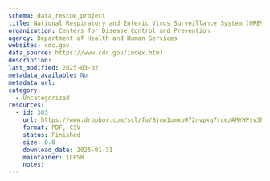 ```yaml
---
schema: data_rescue_project 
title: National Respiratory and Enteric Virus Surveillance System (NREVSS) - RSV
organization: Centers for Disease Control and Prevention
agency: Department of Health and Human Services
websites: cdc.gov
data_source: https://www.cdc.gov/index.html
description: 
last_modified: 2025-03-02
metadata_available: No
metadata_url: 
category:
  - Uncategorized
resources:
  - id: 303
    url: https://www.dropbox.com/scl/fo/8jow1umxp972nvpxg7rce/AMYHPsv3htFeVORblTiGECY?rlkey=iku9k9scj3jjf2x712qejko84&dl=0
    format: PDF, CSV
    status: Finished
    size: 0.0
    download_date: 2025-01-31
    maintainer: ICPSR
    notes: 
---
```

